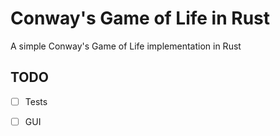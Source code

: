 # Conway's Game of Life in Rust

A simple Conway's Game of Life implementation in Rust

## TODO
- [ ] Tests
- [ ] GUI

